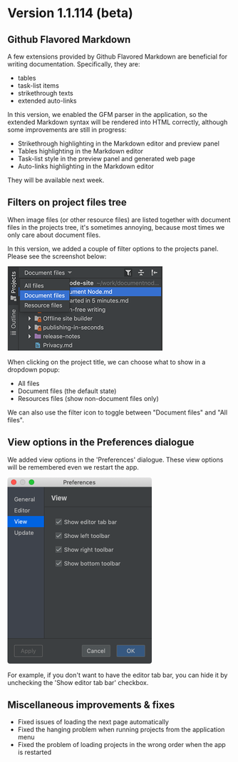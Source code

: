 # Version 1.1.114 (beta)

## Github Flavored Markdown

A few extensions provided by Github Flavored Markdown are beneficial for writing documentation. Specifically, they are:

* tables
* task-list items
* strikethrough texts
* extended auto-links

In this version, we enabled the GFM parser in the application, so the extended Markdown syntax will be rendered into HTML correctly, although some improvements are still in progress:

* Strikethrough highlighting in the Markdown editor and preview panel
* Tables highlighting in the Markdown editor
* Task-list style in the preview panel and generated web page
* Auto-links highlighting in the Markdown editor

They will be available next week.

## Filters on project files tree

When image files (or other resource files) are listed together with document files in the projects tree, it's sometimes annoying, because most times we only care about document files.

In this version, we added a couple of filter options to the projects panel. Please see the screenshot below:

![screen-project-files-filter](screen-project-files-filter.png)

When clicking on the project title, we can choose what to show in a dropdown popup:

* All files
* Document files (the default state)
* Resources files (show non-document files only)

We can also use the filter icon to toggle between "Document files" and "All files".

## View options in the Preferences dialogue

We added view options in the 'Preferences' dialogue. These view options will be remembered even we restart the app.

![screen-view-preferences](screen-view-preferences.png)

For example, if you don't want to have the editor tab bar, you can hide it by unchecking the 'Show editor tab bar' checkbox.

## Miscellaneous improvements & fixes

* Fixed issues of loading the next page automatically
* Fixed the hanging problem when running projects from the application menu
* Fixed the problem of loading projects in the wrong order when the app is restarted